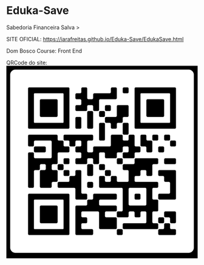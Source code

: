 # Eduka-Save
Sabedoria Financeira Salva > 

SITE OFICIAL: https://iarafreitas.github.io/Eduka-Save/EdukaSave.html

Dom Bosco Course: Front End

QRCode do site:
<img src="img/qrcode.png" alt="">


